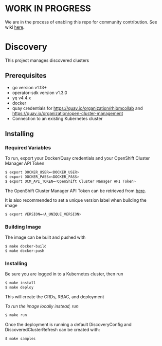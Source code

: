 [comment]: # ( Copyright Contributors to the Open Cluster Management project )

# WORK IN PROGRESS

We are in the process of enabling this repo for community contribution. See wiki [here](https://open-cluster-management.io/concepts/architecture/).
# Discovery

This project manages discovered clusters

## Prerequisites

- go version v1.13+
- operator-sdk version v1.3.0
- yq v4.4.x
- docker
- quay credentials for https://quay.io/organization/rhibmcollab and https://quay.io/organization/open-cluster-management
- Connection to an existing Kubernetes cluster

## Installing

### Required Variables

To run, export your Docker/Quay credentials and your OpenShift Cluster Manager API Token

```bash
$ export DOCKER_USER=<DOCKER_USER>
$ export DOCKER_PASS=<DOCKER_PASS>
$ export OCM_API_TOKEN=<OpenShift Cluster Manager API Token>
```
The OpenShift Cluster Manager API Token can be retrieved from [here](https://cloud.redhat.com/openshift/token).

It is also recommended to set a unique version label when building the image

```bash
$ export VERSION=<A_UNIQUE_VERSION>
```

### Building Image
The image can be built and pushed with
```bash
$ make docker-build
$ make docker-push
```

### Installing
Be sure you are logged in to a Kubernetes cluster, then run

```bash
$ make install
$ make deploy
```
This will create the CRDs, RBAC, and deployment

_To run the image locally instead, run_
```bash
$ make run
```

Once the deployment is running a default DiscoveryConfig and DiscoveredClusterRefresh can be created with:
```bash
$ make samples
```
